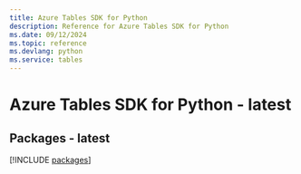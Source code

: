```yaml
---
title: Azure Tables SDK for Python
description: Reference for Azure Tables SDK for Python
ms.date: 09/12/2024
ms.topic: reference
ms.devlang: python
ms.service: tables
---
```

# Azure Tables SDK for Python - latest
## Packages - latest
[!INCLUDE [packages](tables-index.md)]